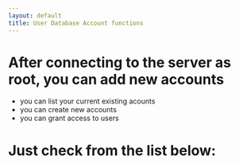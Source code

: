 ```yaml
---
layout: default
title: User Database Account functions
---
```



# After connecting to the server as root, you can add new accounts


* you can list your current existing acounts
* you can create new accounts
* you can grant access to users

# Just check from the list below:
